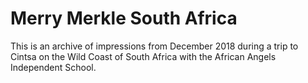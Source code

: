 # Merry Merkle South Africa

This is an archive of impressions from December 2018 during a trip to Cintsa on the Wild Coast of South Africa with the African Angels Independent School.
